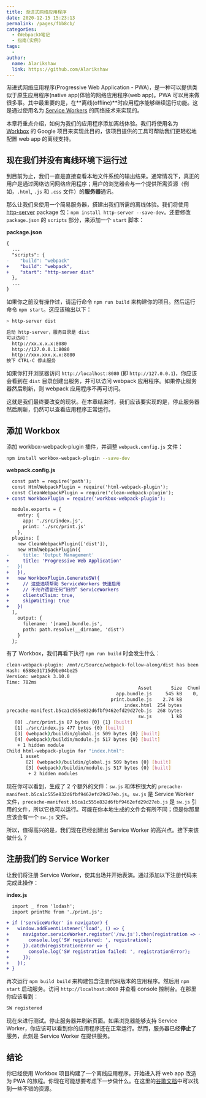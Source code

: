 ```yaml
---
title: 渐进式网络应用程序
date: 2020-12-15 15:23:13
permalink: /pages/fbb8cb/
categories:
  - 《Webpack》笔记
  - 指南(实例)
tags:
  - 
author: 
  name: Alarikshaw
  link: https://github.com/Alarikshaw
---
```


渐进式网络应用程序(Progressive Web Application - PWA)，是一种可以提供类似于原生应用程序(native app)体验的网络应用程序(web app)。PWA 可以用来做很多事。其中最重要的是，在**离线(offline)**时应用程序能够继续运行功能。这是通过使用名为 [Service Workers](https://developers.google.com/web/fundamentals/primers/service-workers/) 的网络技术来实现的。

本章将重点介绍，如何为我们的应用程序添加离线体验。我们将使用名为 [Workbox](https://github.com/GoogleChrome/workbox) 的 Google 项目来实现此目的，该项目提供的工具可帮助我们更轻松地配置 web app 的离线支持。

## 现在我们并没有离线环境下运行过

到目前为止，我们一直是直接查看本地文件系统的输出结果。通常情况下，真正的用户是通过网络访问网络应用程序；用户的浏览器会与一个提供所需资源（例如，`.html`, `.js` 和 `.css` 文件）的**服务器**通讯。

那么让我们来使用一个简易服务器，搭建出我们所需的离线体验。我们将使用 [http-server](https://www.npmjs.com/package/http-server) package 包：`npm install http-server --save-dev`。还要修改 `package.json` 的 `scripts` 部分，来添加一个 `start` 脚本：

**package.json**

```diff
{
  ...
  "scripts": {
-    "build": "webpack"
+    "build": "webpack",
+    "start": "http-server dist"
  },
  ...
}
```

如果你之前没有操作过，请运行命令 `npm run build` 来构建你的项目。然后运行命令 `npm start`。这应该输出以下：

```bash
> http-server dist

启动 http-server，服务目录是 dist
可以访问：
  http://xx.x.x.x:8080
  http://127.0.0.1:8080
  http://xxx.xxx.x.x:8080
按下 CTRL-C 停止服务
```

如果你打开浏览器访问 `http://localhost:8080` (即 `http://127.0.0.1`)，你应该会看到在 `dist` 目录创建出服务，并可以访问 webpack 应用程序。如果停止服务器然后刷新，则 webpack 应用程序不再可访问。

这就是我们最终要改变的现状。在本章结束时，我们应该要实现的是，停止服务器然后刷新，仍然可以查看应用程序正常运行。

## 添加 Workbox

添加 workbox-webpack-plugin 插件，并调整 `webpack.config.js` 文件：

```bash
npm install workbox-webpack-plugin --save-dev
```

**webpack.config.js**

```diff
  const path = require('path');
  const HtmlWebpackPlugin = require('html-webpack-plugin');
  const CleanWebpackPlugin = require('clean-webpack-plugin');
+ const WorkboxPlugin = require('workbox-webpack-plugin');

  module.exports = {
    entry: {
      app: './src/index.js',
      print: './src/print.js'
    },
  plugins: [
    new CleanWebpackPlugin(['dist']),
    new HtmlWebpackPlugin({
-     title: 'Output Management'
+     title: 'Progressive Web Application'
-   })
+   }),
+   new WorkboxPlugin.GenerateSW({
+     // 这些选项帮助 ServiceWorkers 快速启用
+     // 不允许遗留任何“旧的” ServiceWorkers
+     clientsClaim: true,
+     skipWaiting: true
+   })
  ],
    output: {
      filename: '[name].bundle.js',
      path: path.resolve(__dirname, 'dist')
    }
  };
```

有了 Workbox，我们再看下执行 `npm run build` 时会发生什么：

```bash
clean-webpack-plugin: /mnt/c/Source/webpack-follow-along/dist has been removed.
Hash: 6588e31715d9be04be25
Version: webpack 3.10.0
Time: 782ms
                                                Asset       Size  Chunks                    Chunk Names
                                        app.bundle.js     545 kB    0, 1  [emitted]  [big]  app
                                      print.bundle.js    2.74 kB       1  [emitted]         print
                                           index.html  254 bytes          [emitted]
precache-manifest.b5ca1c555e832d6fbf9462efd29d27eb.js  268 bytes          [emitted]
                                                sw.js       1 kB          [emitted]
   [0] ./src/print.js 87 bytes {0} {1} [built]
   [1] ./src/index.js 477 bytes {0} [built]
   [3] (webpack)/buildin/global.js 509 bytes {0} [built]
   [4] (webpack)/buildin/module.js 517 bytes {0} [built]
    + 1 hidden module
Child html-webpack-plugin for "index.html":
     1 asset
       [2] (webpack)/buildin/global.js 509 bytes {0} [built]
       [3] (webpack)/buildin/module.js 517 bytes {0} [built]
        + 2 hidden modules
```

现在你可以看到，生成了 2 个额外的文件：`sw.js` 和体积很大的 `precache-manifest.b5ca1c555e832d6fbf9462efd29d27eb.js`。`sw.js` 是 Service Worker 文件，`precache-manifest.b5ca1c555e832d6fbf9462efd29d27eb.js` 是 `sw.js` 引用的文件，所以它也可以运行。可能在你本地生成的文件会有所不同；但是你那里应该会有一个 `sw.js` 文件。

所以，值得高兴的是，我们现在已经创建出 Service Worker 的高兴点。接下来该做什么？

## 注册我们的 Service Worker

让我们将注册 Service Worker，使其出场并开始表演。通过添加以下注册代码来完成此操作：

**index.js**

```diff
  import _ from 'lodash';
  import printMe from './print.js';

+ if ('serviceWorker' in navigator) {
+   window.addEventListener('load', () => {
+     navigator.serviceWorker.register('/sw.js').then(registration => {
+       console.log('SW registered: ', registration);
+     }).catch(registrationError => {
+       console.log('SW registration failed: ', registrationError);
+     });
+   });
+ }
```

再次运行 `npm build build` 来构建包含注册代码版本的应用程序。然后用 `npm start` 启动服务。访问 `http://localhost:8080` 并查看 console 控制台。在那里你应该看到：

```bash
SW registered
```

现在来进行测试。停止服务器并刷新页面。如果浏览器能够支持 Service Worker，你应该可以看到你的应用程序还在正常运行。然而，服务器已经**停止**了服务，此刻是 Service Worker 在提供服务。

## 结论

你已经使用 Workbox 项目构建了一个离线应用程序。开始进入将 web app 改造为 PWA 的旅程。你现在可能想要考虑下一步做什么。在这里的[谷歌文档](https://developers.google.com/web/progressive-web-apps/)中可以找到一些不错的资源。
